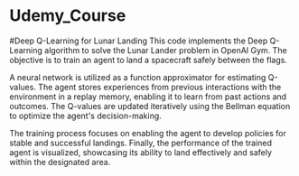 # Udemy_Course

#Deep Q-Learning for Lunar Landing
This code implements the Deep Q-Learning algorithm to solve the Lunar Lander problem in OpenAI Gym. The objective is to train an agent to land a spacecraft safely between the flags.

A neural network is utilized as a function approximator for estimating Q-values. The agent stores experiences from previous interactions with the environment in a replay memory, enabling it to learn from past actions and outcomes. The Q-values are updated iteratively using the Bellman equation to optimize the agent's decision-making.

The training process focuses on enabling the agent to develop policies for stable and successful landings. Finally, the performance of the trained agent is visualized, showcasing its ability to land effectively and safely within the designated area.
